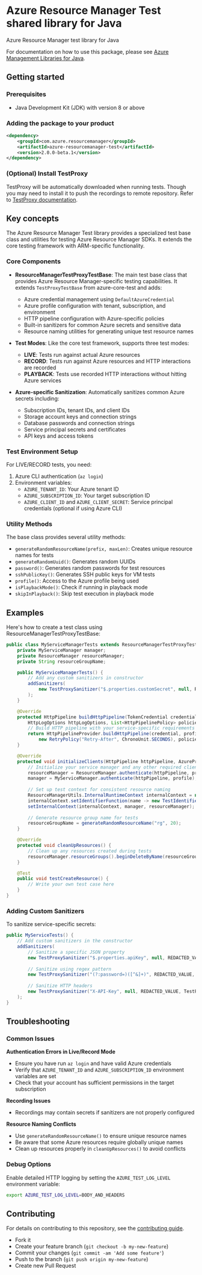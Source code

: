 # Azure Resource Manager Test shared library for Java

Azure Resource Manager test library for Java

For documentation on how to use this package, please see [Azure Management Libraries for Java](https://aka.ms/azsdk/java/mgmt).

## Getting started

### Prerequisites

- Java Development Kit (JDK) with version 8 or above

### Adding the package to your product

[//]: # ({x-version-update-start;com.azure.resourcemanager:azure-resourcemanager-test;current})
```xml
<dependency>
    <groupId>com.azure.resourcemanager</groupId>
    <artifactId>azure-resourcemanager-test</artifactId>
    <version>2.0.0-beta.1</version>
</dependency>
```
[//]: # ({x-version-update-end})

### (Optional) Install TestProxy

TestProxy will be automatically downloaded when running tests. Though you may need to install it to push the recordings to remote repository.
Refer to [TestProxy documentation](https://github.com/Azure/azure-sdk-tools/blob/main/tools/test-proxy/Azure.Sdk.Tools.TestProxy/README.md).

## Key concepts

The Azure Resource Manager Test library provides a specialized test base class and utilities for testing Azure Resource Manager SDKs. It extends the core testing framework with ARM-specific functionality.

### Core Components

* **ResourceManagerTestProxyTestBase**: The main test base class that provides Azure Resource Manager-specific testing capabilities. It extends `TestProxyTestBase` from azure-core-test and adds:
  - Azure credential management using `DefaultAzureCredential`
  - Azure profile configuration with tenant, subscription, and environment
  - HTTP pipeline configuration with Azure-specific policies
  - Built-in sanitizers for common Azure secrets and sensitive data
  - Resource naming utilities for generating unique test resource names

* **Test Modes**: Like the core test framework, supports three test modes:
  - **LIVE**: Tests run against actual Azure resources
  - **RECORD**: Tests run against Azure resources and HTTP interactions are recorded
  - **PLAYBACK**: Tests use recorded HTTP interactions without hitting Azure services

* **Azure-specific Sanitization**: Automatically sanitizes common Azure secrets including:
  - Subscription IDs, tenant IDs, and client IDs
  - Storage account keys and connection strings
  - Database passwords and connection strings
  - Service principal secrets and certificates
  - API keys and access tokens

### Test Environment Setup

For LIVE/RECORD tests, you need:
1. Azure CLI authentication (`az login`)
2. Environment variables:
   - `AZURE_TENANT_ID`: Your Azure tenant ID
   - `AZURE_SUBSCRIPTION_ID`: Your target subscription ID
   - `AZURE_CLIENT_ID` and `AZURE_CLIENT_SECRET`: Service principal credentials (optional if using Azure CLI)

### Utility Methods

The base class provides several utility methods:
- `generateRandomResourceName(prefix, maxLen)`: Creates unique resource names for tests
- `generateRandomUuid()`: Generates random UUIDs
- `password()`: Generates random passwords for test resources
- `sshPublicKey()`: Generates SSH public keys for VM tests
- `profile()`: Access to the Azure profile being used
- `isPlaybackMode()`: Check if running in playback mode
- `skipInPlayback()`: Skip test execution in playback mode

## Examples

Here's how to create a test class using ResourceManagerTestProxyTestBase:

```java
public class MyServiceManagerTests extends ResourceManagerTestProxyTestBase {
    private MyServiceManager manager;
    private ResourceManager resourceManager;
    private String resourceGroupName;

    public MyServiceManagerTests() {
        // Add any custom sanitizers in constructor
        addSanitizers(
            new TestProxySanitizer("$.properties.customSecret", null, REDACTED_VALUE, TestProxySanitizerType.BODY_KEY)
        );
    }

    @Override
    protected HttpPipeline buildHttpPipeline(TokenCredential credential, AzureProfile profile,
        HttpLogOptions httpLogOptions, List<HttpPipelinePolicy> policies, HttpClient httpClient) {
        // Build HTTP pipeline with your service-specific requirements
        return HttpPipelineProvider.buildHttpPipeline(credential, profile, null, httpLogOptions, null,
            new RetryPolicy("Retry-After", ChronoUnit.SECONDS), policies, httpClient);
    }

    @Override
    protected void initializeClients(HttpPipeline httpPipeline, AzureProfile profile) {
        // Initialize your service manager and any other required clients
        resourceManager = ResourceManager.authenticate(httpPipeline, profile).withDefaultSubscription();
        manager = MyServiceManager.authenticate(httpPipeline, profile);
        
        // Set up test context for consistent resource naming
        ResourceManagerUtils.InternalRuntimeContext internalContext = new ResourceManagerUtils.InternalRuntimeContext();
        internalContext.setIdentifierFunction(name -> new TestIdentifierProvider(testResourceNamer));
        setInternalContext(internalContext, manager, resourceManager);
        
        // Generate resource group name for tests
        resourceGroupName = generateRandomResourceName("rg", 20);
    }

    @Override
    protected void cleanUpResources() {
        // Clean up any resources created during tests
        resourceManager.resourceGroups().beginDeleteByName(resourceGroupName);
    }

    @Test
    public void testCreateResource() {
        // Write your own test case here
    }
}
```

### Adding Custom Sanitizers

To sanitize service-specific secrets:

```java
public MyServiceTests() {
    // Add custom sanitizers in the constructor
    addSanitizers(
        // Sanitize a specific JSON property
        new TestProxySanitizer("$.properties.apiKey", null, REDACTED_VALUE, TestProxySanitizerType.BODY_KEY),
        
        // Sanitize using regex pattern
        new TestProxySanitizer("(?:password=)([^&]+)", REDACTED_VALUE, TestProxySanitizerType.BODY_REGEX),
        
        // Sanitize HTTP headers
        new TestProxySanitizer("X-API-Key", null, REDACTED_VALUE, TestProxySanitizerType.HEADER)
    );
}
```

## Troubleshooting

### Common Issues

**Authentication Errors in Live/Record Mode**
- Ensure you have run `az login` and have valid Azure credentials
- Verify that `AZURE_TENANT_ID` and `AZURE_SUBSCRIPTION_ID` environment variables are set
- Check that your account has sufficient permissions in the target subscription

**Recording Issues**
- Recordings may contain secrets if sanitizers are not properly configured

**Resource Naming Conflicts**
- Use `generateRandomResourceName()` to ensure unique resource names
- Be aware that some Azure resources require globally unique names
- Clean up resources properly in `cleanUpResources()` to avoid conflicts

### Debug Options

Enable detailed HTTP logging by setting the `AZURE_TEST_LOG_LEVEL` environment variable:
```bash
export AZURE_TEST_LOG_LEVEL=BODY_AND_HEADERS
```

## Contributing

For details on contributing to this repository, see the [contributing guide](https://github.com/Azure/azure-sdk-for-java/blob/main/CONTRIBUTING.md).

- Fork it
- Create your feature branch (`git checkout -b my-new-feature`)
- Commit your changes (`git commit -am 'Add some feature'`)
- Push to the branch (`git push origin my-new-feature`)
- Create new Pull Request

